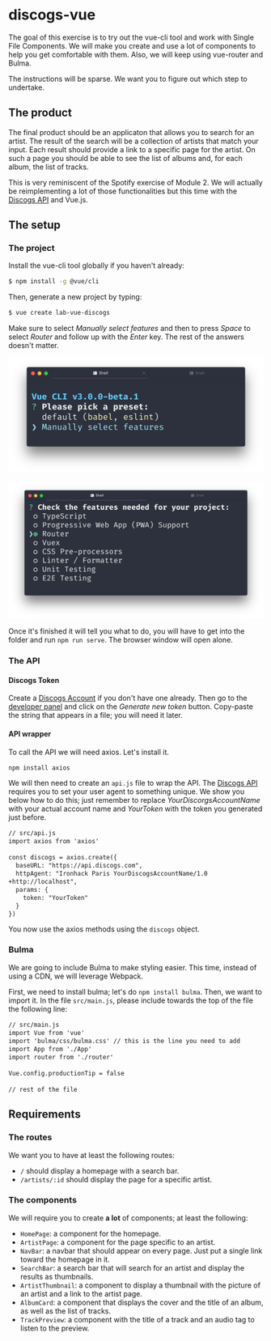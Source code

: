 # discogs-vue

The goal of this exercise is to try out the vue-cli tool and work with Single File Components.
We will make you create and use a lot of components to help you get comfortable with them.
Also, we will keep using vue-router and Bulma.

The instructions will be sparse. We want you to figure out which step to undertake.


## The product

The final product should be an applicaton that allows you to search for an artist.
The result of the search will be a collection of artists that match your input.
Each result should provide a link to a specific page for the artist.
On such a page you should be able to see the list of albums and, for each album, the list of tracks.

This is very reminiscent of the Spotify exercise of Module 2.
We will actually be reimplementing a lot of those functionalities but this time with the [Discogs API](https://www.discogs.com/developers/) and Vue.js.

## The setup

### The project

Install the vue-cli tool globally if you haven't already:

```bash
$ npm install -g @vue/cli
```

Then, generate a new project by typing:

```bash
$ vue create lab-vue-discogs
```

Make sure to select _Manually select features_ and then to press _Space_ to select _Router_ and follow up with the _Enter_ key. The rest of the answers doesn't matter.

![](step1.png)

![](step2.png)

Once it's finished it will tell you what to do, you will have to get into the folder and run `npm run serve`. The browser window will open alone.

### The API

#### Discogs Token

Create a [Discogs Account](https://www.discogs.com/users/create) if you don't have one already. Then go to the [developer panel](https://www.discogs.com/settings/developers) and click on the *Generate new token* button. Copy-paste the string that appears in a file; you will need it later.

#### API wrapper

To call the API we will need axios. Let's install it.

```
npm install axios
```

We will then need to create an `api.js` file to wrap the API.
The [Discogs API](https://www.discogs.com/developers/) requires you to set your user agent to something unique. We show you below how to do this; just remember to replace *YourDiscorgsAccountName* with your actual account name and *YourToken* with the token you generated just before.

```
// src/api.js
import axios from 'axios'

const discogs = axios.create({
  baseURL: "https://api.discogs.com",
  httpAgent: "Ironhack Paris YourDiscogsAccountName/1.0 +http://localhost",
  params: {
    token: "YourToken"
  }
})
```

You now use the axios methods using the `discogs` object.

### Bulma

We are going to include Bulma to make styling easier. This time, instead of using a CDN, we will leverage Webpack.

First, we need to install bulma; let's do `npm install bulma`.
Then, we want to import it. In the file `src/main.js`, please include towards the top of the file the following line:

```
// src/main.js
import Vue from 'vue'
import 'bulma/css/bulma.css' // this is the line you need to add
import App from './App'
import router from './router'

Vue.config.productionTip = false

// rest of the file
```

## Requirements

### The routes

We want you to have at least the following routes:

- `/` should display a homepage with a search bar.
- `/artists/:id` should display the page for a specific artist.

### The components

We will require you to create **a lot** of components; at least the following:

- `HomePage`: a component for the homepage.
- `ArtistPage`: a component for the page specific to an artist.
- `NavBar`: a navbar that should appear on every page. Just put a single link toward the homepage in it.
- `SearchBar`: a search bar that will search for an artist and display the results as thumbnails.
- `ArtistThumbnail`: a component to display a thumbnail with the picture of an artist and a link to the artist page.
- `AlbumCard`: a component that displays the cover and the title of an album, as well as the list of tracks.
- `TrackPreview`: a component with the title of a track and an audio tag to listen to the preview.
